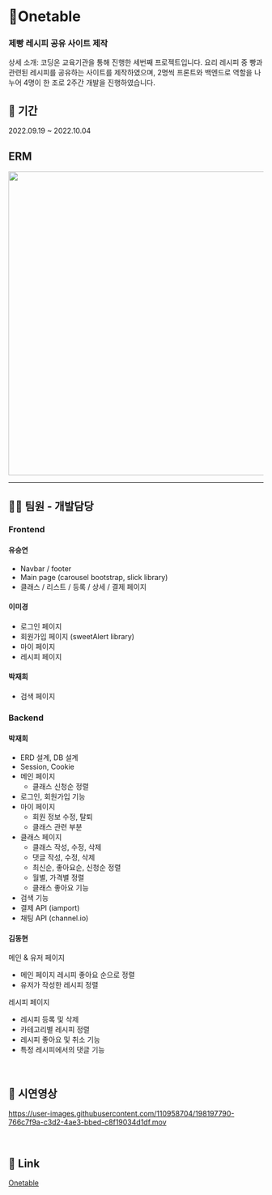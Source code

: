 # 🥪Onetable

### 제빵 레시피 공유 사이트 제작

상세 소개: 코딩온 교육기관을 통해 진행한 세번째 프로젝트입니다. 요리 레시피 중 빵과 관련된 레시피를 공유하는 사이트를 제작하였으며, 2명씩 프론트와 백엔드로 역할을 나누어 4명이 한 조로 2주간 개발을 진행하였습니다.

## :date: 기간

2022.09.19 ~ 2022.10.04

## ERM
<img src="https://user-images.githubusercontent.com/26360179/196043616-ac2ee3b7-500b-40cf-be25-4c3dcf0ac424.png" width="600"/>
<hr />

## 💁🏻 팀원 - 개발담당

### Frontend

#### 유승연

- Navbar / footer
- Main page (carousel bootstrap, slick library)
- 클래스 / 리스트 / 등록 / 상세 / 결제 페이지

#### 이미경
- 로그인 페이지
- 회원가입 페이지 (sweetAlert library)
- 마이 페이지
- 레시피 페이지

#### 박재희
- 검색 페이지

### Backend

#### 박재희
- ERD 설계, DB 설계
- Session, Cookie
- 메인 페이지
    - 클래스 신청순 정렬
- 로그인, 회원가입 기능
- 마이 페이지
    - 회원 정보 수정, 탈퇴
    - 클래스 관련 부분
- 클래스 페이지
    - 클래스 작성, 수정, 삭제
    - 댓글 작성, 수정, 삭제
    - 최신순, 좋아요순, 신청순 정렬
    - 월별, 가격별 정렬
    - 클래스 좋아요 기능
- 검색 기능
- 결제 API (iamport)
- 채팅 API (channel.io)

#### 김동현
메인 & 유저 페이지
- 메인 페이지 레시피 좋아요 순으로 정렬
- 유저가 작성한 레시피 정렬

레시피 페이지
- 레시피 등록 및 삭제
- 카테고리별 레시피 정렬
- 레시피 좋아요 및 취소 기능
- 특정 레시피에서의 댓글 기능

&nbsp;
## :movie_camera: 시연영상

https://user-images.githubusercontent.com/110958704/198197790-766c7f9a-c3d2-4ae3-bbed-c8f19034d1df.mov

&nbsp;
## :link: Link
[Onetable](http://101.101.219.234:3000/)



